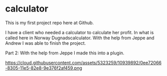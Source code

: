 # calculator
This is my first project repo here at Github.

I have a client who needed a calculator to calculate her profit. In what is called here in Norway Dugnadscalculator.
With the help from Jeppe and Andrew I was able to finish the project.

Part 2:
With the help from Jeppe I made this into a plugin.

https://cloud.githubusercontent.com/assets/5323259/10939892/0ee72066-8305-11e5-82e8-9e376f2af459.png


